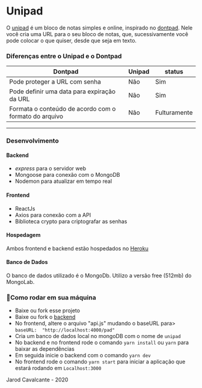 #  Unipad
O [unipad](https://unipad.herokuapp.com/) é um bloco de notas simples e online, inspirado no [dontpad](http://dontpad.com/). Nele você cria uma URL para o seu bloco de notas, que, sucessivamente você pode colocar o que quiser, desde que seja em texto.

### Diferenças entre o Unipad e o Dontpad
| Dontpad | Unipad | status|
|--|--| --|
| Pode proteger a URL com senha | Não | Sim  |
|Pode definir uma data para expiração da URL|Não| Sim
|Formata o conteúdo de acordo com o formato do arquivo|Não| Fulturamente

---
### Desenvolvimento
#### Backend
- *express* para o servidor web
- Mongoose para conexão com o MongoDB
- Nodemon para atualizar em tempo real

#### Frontend
- ReactJs
- Axios para conexão com a API
- Biblioteca crypto para criptografar as senhas
#### Hospedagem
Ambos frontend e backend estão hospedados no [Heroku](https://heroku.com/)  

#### Banco de Dados
O banco de dados utilizado é o MongoDb. Utilizo a versão free (512mb) do MongoLab.

### 🚀Como rodar em sua máquina
- Baixe ou fork esse projeto
- Baixe ou fork o [backend](https://github.com/jarodsim/unipad-backend) 
- No frontend, altere o arquivo "api.js" mudando o baseURL para> `baseURL:  "http://localhost:4000/pad"`
- Cria um banco de dados local no mongoDB com o nome de `unipad`
- No backend e no frontend rode o comando `yarn install` ou `yarn` para baixar as dependências
- Em seguida inicie o backend com o comando `yarn dev` 
 - No frontend rode o comando `yarn start` para iniciar a aplicação que estará rodando em `Localhost:3000`


Jarod Cavalcante - 2020